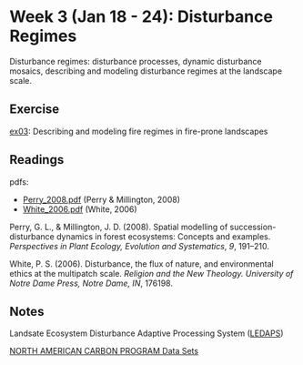 Week 3 (Jan 18 - 24): Disturbance Regimes
=========================================

Disturbance regimes: disturbance processes, dynamic disturbance mosaics,
describing and modeling disturbance regimes at the landscape scale.

Exercise
--------

[ex03](./ex03.md): Describing and modeling fire regimes in fire-prone
landscapes

Readings
--------

pdfs:

-   [Perry\_2008.pdf](https://github.com/bbest/landscape-ecology/raw/master/readings/Perry_2008.pdf)
    (Perry & Millington, 2008)
-   [White\_2006.pdf](https://github.com/bbest/landscape-ecology/raw/master/readings/White_2006.pdf)
    (White, 2006)

Perry, G. L., & Millington, J. D. (2008). Spatial modelling of
succession-disturbance dynamics in forest ecosystems: Concepts and
examples. *Perspectives in Plant Ecology, Evolution and Systematics*,
*9*, 191–210.

White, P. S. (2006). Disturbance, the flux of nature, and environmental
ethics at the multipatch scale. *Religion and the New Theology.
University of Notre Dame Press, Notre Dame, IN*, 176198.

## Notes

Landsate Ecosystem Disturbance Adaptive Processing System ([LEDAPS](http://ledaps.nascom.nasa.gov/))

[NORTH AMERICAN CARBON PROGRAM Data Sets](http://daac.ornl.gov/cgi-bin/dataset_lister.pl?p=28)

